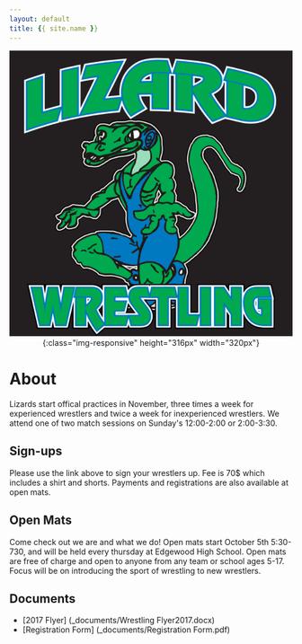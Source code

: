```yaml
---
layout: default
title: {{ site.name }}
---
```


<span style="display:block;text-align:center">![Lizards Wrestling](Lizards.png){:class="img-responsive" height="316px" width="320px"}</span>

# About
Lizards start offical practices in November, three times a week for experienced wrestlers and twice a week for inexperienced wrestlers. We attend one of two match sessions on Sunday's 12:00-2:00 or 2:00-3:30.  

## Sign-ups  
Please use the link above to sign your wrestlers up. Fee is 70$ which includes a shirt and shorts. Payments and registrations are also available at open mats. 

## Open Mats  
Come check out we are and what we do! Open mats start October 5th 5:30-730, and will be held every thursday at Edgewood High School. Open mats are free of charge and open to anyone from any team or school ages 5-17. Focus will be on introducing the sport of wrestling to new wrestlers.

## Documents
- [2017 Flyer] (_documents/Wrestling Flyer2017.docx) 
- [Registration Form] (_documents/Registration Form.pdf)
